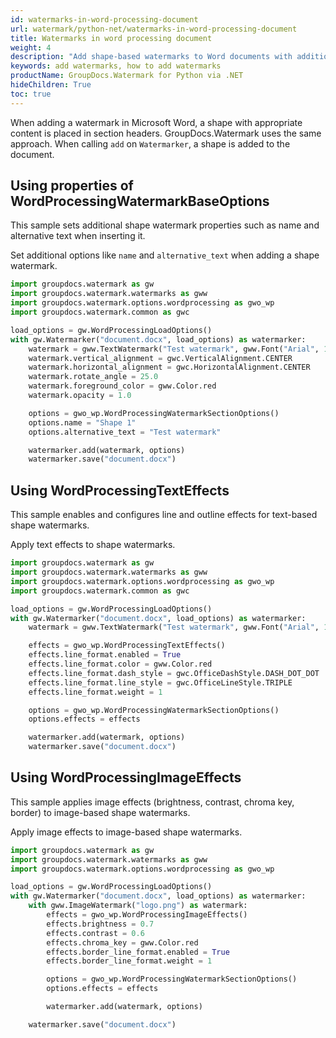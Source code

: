```yaml
---
id: watermarks-in-word-processing-document
url: watermark/python-net/watermarks-in-word-processing-document
title: Watermarks in word processing document
weight: 4
description: "Add shape-based watermarks to Word documents with additional options using Python via .NET."
keywords: add watermarks, how to add watermarks
productName: GroupDocs.Watermark for Python via .NET
hideChildren: True
toc: true
---
```


When adding a watermark in Microsoft Word, a shape with appropriate content is placed in section headers. GroupDocs.Watermark uses the same approach. When calling `add` on `Watermarker`, a shape is added to the document.

## Using properties of WordProcessingWatermarkBaseOptions
This sample sets additional shape watermark properties such as name and alternative text when inserting it.

Set additional options like `name` and `alternative_text` when adding a shape watermark.

```python
import groupdocs.watermark as gw
import groupdocs.watermark.watermarks as gww
import groupdocs.watermark.options.wordprocessing as gwo_wp
import groupdocs.watermark.common as gwc

load_options = gw.WordProcessingLoadOptions()
with gw.Watermarker("document.docx", load_options) as watermarker:
    watermark = gww.TextWatermark("Test watermark", gww.Font("Arial", 19.0))
    watermark.vertical_alignment = gwc.VerticalAlignment.CENTER
    watermark.horizontal_alignment = gwc.HorizontalAlignment.CENTER
    watermark.rotate_angle = 25.0
    watermark.foreground_color = gww.Color.red
    watermark.opacity = 1.0

    options = gwo_wp.WordProcessingWatermarkSectionOptions()
    options.name = "Shape 1"
    options.alternative_text = "Test watermark"

    watermarker.add(watermark, options)
    watermarker.save("document.docx")
```

## Using WordProcessingTextEffects
This sample enables and configures line and outline effects for text-based shape watermarks.

Apply text effects to shape watermarks.

```python
import groupdocs.watermark as gw
import groupdocs.watermark.watermarks as gww
import groupdocs.watermark.options.wordprocessing as gwo_wp
import groupdocs.watermark.common as gwc

load_options = gw.WordProcessingLoadOptions()
with gw.Watermarker("document.docx", load_options) as watermarker:
    watermark = gww.TextWatermark("Test watermark", gww.Font("Arial", 19.0))

    effects = gwo_wp.WordProcessingTextEffects()
    effects.line_format.enabled = True
    effects.line_format.color = gww.Color.red
    effects.line_format.dash_style = gwc.OfficeDashStyle.DASH_DOT_DOT
    effects.line_format.line_style = gwc.OfficeLineStyle.TRIPLE
    effects.line_format.weight = 1

    options = gwo_wp.WordProcessingWatermarkSectionOptions()
    options.effects = effects

    watermarker.add(watermark, options)
    watermarker.save("document.docx")
```

## Using WordProcessingImageEffects
This sample applies image effects (brightness, contrast, chroma key, border) to image-based shape watermarks.

Apply image effects to image-based shape watermarks.

```python
import groupdocs.watermark as gw
import groupdocs.watermark.watermarks as gww
import groupdocs.watermark.options.wordprocessing as gwo_wp

load_options = gw.WordProcessingLoadOptions()
with gw.Watermarker("document.docx", load_options) as watermarker:
    with gww.ImageWatermark("logo.png") as watermark:
        effects = gwo_wp.WordProcessingImageEffects()
        effects.brightness = 0.7
        effects.contrast = 0.6
        effects.chroma_key = gww.Color.red
        effects.border_line_format.enabled = True
        effects.border_line_format.weight = 1

        options = gwo_wp.WordProcessingWatermarkSectionOptions()
        options.effects = effects

        watermarker.add(watermark, options)

    watermarker.save("document.docx")
```


